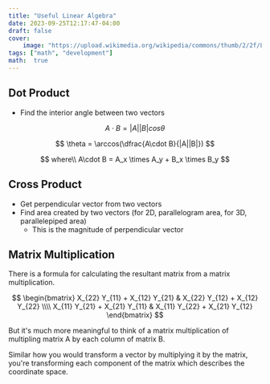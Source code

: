 ```yaml
---
title: "Useful Linear Algebra"
date: 2023-09-25T12:17:47-04:00
draft: false
cover:
    image: "https://upload.wikimedia.org/wikipedia/commons/thumb/2/2f/Linear_subspaces_with_shading.svg/1200px-Linear_subspaces_with_shading.svg.webp"
tags: ["math", "development"]
math:  true
---
```


## Dot Product

- Find the interior angle between two vectors

$$
A\cdot B = |A||B|cos\theta
$$

$$
\theta = \arccos(\dfrac{A\cdot B}{|A||B|})
$$

$$
where\\ A\cdot B = A_x \times A_y + B_x \times B_y
$$

## Cross Product

- Get perpendicular vector from two vectors
- Find area created by two vectors (for 2D, parallelogram area, for 3D, parallelepiped area)
  - This is the magnitude of perpendicular vector

## Matrix Multiplication

There is a formula for calculating the resultant matrix from a matrix multiplication.

$$
\begin{bmatrix}
   X_{22} Y_{11} + X_{12} Y_{21} &
   X_{22} Y_{12} + X_{12} Y_{22} \\\\
   X_{11} Y_{21} + X_{21} Y_{11} &
   X_{11} Y_{22} + X_{21} Y_{12} 
\end{bmatrix}
$$

But it's much more meaningful to think of a matrix multiplication of multipling matrix A by each column of matrix B.

Similar how you would transform a vector by multiplying it by the matrix, you're transforming each component of the matrix which describes the coordinate space.
